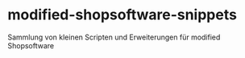 # modified-shopsoftware-snippets
Sammlung von kleinen Scripten und Erweiterungen für modified Shopsoftware
